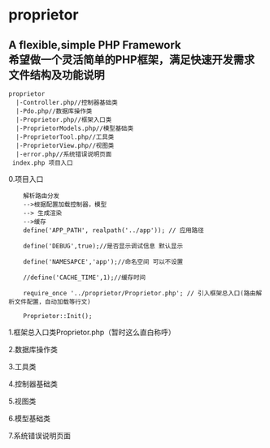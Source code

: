 # proprietor
A flexible,simple PHP Framework<br/>
希望做一个灵活简单的PHP框架，满足快速开发需求<br/>
文件结构及功能说明
-------------------
    proprietor
      |-Controller.php//控制器基础类
      |-Pdo.php//数据库操作类
      |-Proprietor.php//框架入口类
      |-ProprietorModels.php//模型基础类
      |-ProprietorTool.php//工具类
      |-ProprietorView.php//视图类
      |-error.php//系统错误说明页面
     index.php 项目入口

0.项目入口<br/>
		
		解析路由分发
		-->根据配置加载控制器，模型 
		--> 生成渲染
		-->缓存
		define('APP_PATH', realpath('../app')); // 应用路径
		
		define('DEBUG',true);//是否显示调试信息 默认显示
		
		define('NAMESAPCE','app');//命名空间 可以不设置
		
		//define('CACHE_TIME',1);//缓存时间
		
		require_once '../proprietor/Proprietor.php'; // 引入框架总入口(路由解析文件配置，自动加载等行文)
		
		Proprietor::Init();
		
1.框架总入口类Proprietor.php（暂时这么直白称呼）<br/>

2.数据库操作类<br/>

3.工具类<br/>

4.控制器基础类<br/>

5.视图类<br/>

6.模型基础类<br/>

7.系统错误说明页面<br/>
